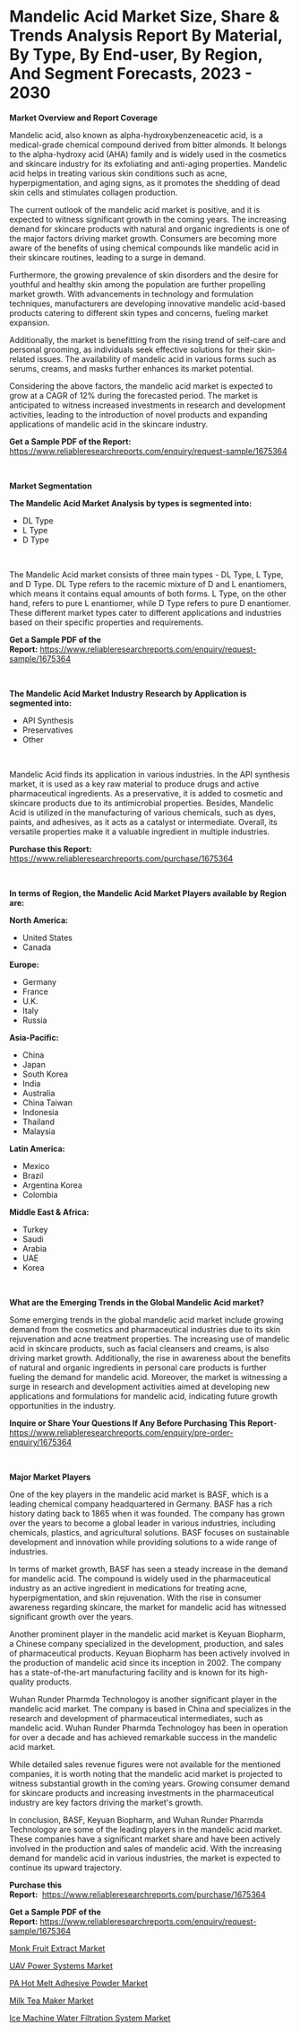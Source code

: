 <p><h1>Mandelic Acid Market Size, Share & Trends Analysis Report By Material, By Type, By End-user, By Region, And Segment Forecasts, 2023 - 2030</h1></p><p><strong>Market Overview and Report Coverage</strong></p>
<p><p>Mandelic acid, also known as alpha-hydroxybenzeneacetic acid, is a medical-grade chemical compound derived from bitter almonds. It belongs to the alpha-hydroxy acid (AHA) family and is widely used in the cosmetics and skincare industry for its exfoliating and anti-aging properties. Mandelic acid helps in treating various skin conditions such as acne, hyperpigmentation, and aging signs, as it promotes the shedding of dead skin cells and stimulates collagen production.</p><p>The current outlook of the mandelic acid market is positive, and it is expected to witness significant growth in the coming years. The increasing demand for skincare products with natural and organic ingredients is one of the major factors driving market growth. Consumers are becoming more aware of the benefits of using chemical compounds like mandelic acid in their skincare routines, leading to a surge in demand.</p><p>Furthermore, the growing prevalence of skin disorders and the desire for youthful and healthy skin among the population are further propelling market growth. With advancements in technology and formulation techniques, manufacturers are developing innovative mandelic acid-based products catering to different skin types and concerns, fueling market expansion.</p><p>Additionally, the market is benefitting from the rising trend of self-care and personal grooming, as individuals seek effective solutions for their skin-related issues. The availability of mandelic acid in various forms such as serums, creams, and masks further enhances its market potential.</p><p>Considering the above factors, the mandelic acid market is expected to grow at a CAGR of 12% during the forecasted period. The market is anticipated to witness increased investments in research and development activities, leading to the introduction of novel products and expanding applications of mandelic acid in the skincare industry.</p></p>
<p><strong>Get a Sample PDF of the Report:</strong> <a href="https://www.reliableresearchreports.com/enquiry/request-sample/1675364">https://www.reliableresearchreports.com/enquiry/request-sample/1675364</a></p>
<p>&nbsp;</p>
<p><strong>Market Segmentation</strong></p>
<p><strong>The Mandelic Acid Market Analysis by types is segmented into:</strong></p>
<p><ul><li>DL Type</li><li>L Type</li><li>D Type</li></ul></p>
<p>&nbsp;</p>
<p><p>The Mandelic Acid market consists of three main types - DL Type, L Type, and D Type. DL Type refers to the racemic mixture of D and L enantiomers, which means it contains equal amounts of both forms. L Type, on the other hand, refers to pure L enantiomer, while D Type refers to pure D enantiomer. These different market types cater to different applications and industries based on their specific properties and requirements.</p></p>
<p><strong>Get a Sample PDF of the Report:</strong>&nbsp;<a href="https://www.reliableresearchreports.com/enquiry/request-sample/1675364">https://www.reliableresearchreports.com/enquiry/request-sample/1675364</a></p>
<p>&nbsp;</p>
<p><strong>The Mandelic Acid Market Industry Research by Application is segmented into:</strong></p>
<p><ul><li>API Synthesis</li><li>Preservatives</li><li>Other</li></ul></p>
<p>&nbsp;</p>
<p><p>Mandelic Acid finds its application in various industries. In the API synthesis market, it is used as a key raw material to produce drugs and active pharmaceutical ingredients. As a preservative, it is added to cosmetic and skincare products due to its antimicrobial properties. Besides, Mandelic Acid is utilized in the manufacturing of various chemicals, such as dyes, paints, and adhesives, as it acts as a catalyst or intermediate. Overall, its versatile properties make it a valuable ingredient in multiple industries.</p></p>
<p><strong>Purchase this Report:</strong>&nbsp; <a href="https://www.reliableresearchreports.com/purchase/1675364">https://www.reliableresearchreports.com/purchase/1675364</a></p>
<p>&nbsp;</p>
<p><strong>In terms of Region, the Mandelic Acid Market Players available by Region are:</strong></p>
<p>
    <p> <strong> North America: </strong>
        <ul>
            <li>United States</li>
            <li>Canada</li>
        </ul>
        </p> 
    <p> <strong> Europe: </strong>
        <ul>
            <li>Germany</li>
            <li>France</li>
            <li>U.K.</li>
            <li>Italy</li>
            <li>Russia</li>
        </ul>
        </p> 
    <p> <strong> Asia-Pacific: </strong>
        <ul>
            <li>China</li>
            <li>Japan</li>
            <li>South Korea</li>
            <li>India</li>
            <li>Australia</li>
            <li>China Taiwan</li>
            <li>Indonesia</li>
            <li>Thailand</li>
            <li>Malaysia</li>
        </ul>
        </p> 
    <p> <strong> Latin America: </strong>
        <ul>
            <li>Mexico</li>
            <li>Brazil</li>
            <li>Argentina Korea</li>
            <li>Colombia</li>
        </ul>
        </p> 
    <p> <strong> Middle East & Africa: </strong>
        <ul>
            <li>Turkey</li>
            <li>Saudi</li>
            <li>Arabia</li>
            <li>UAE</li>
            <li>Korea</li>
        </ul>
    </p>
    </p>
<p>&nbsp;</p>
<p><strong>What are the Emerging Trends in the Global Mandelic Acid market?</strong></p>
<p><p>Some emerging trends in the global mandelic acid market include growing demand from the cosmetics and pharmaceutical industries due to its skin rejuvenation and acne treatment properties. The increasing use of mandelic acid in skincare products, such as facial cleansers and creams, is also driving market growth. Additionally, the rise in awareness about the benefits of natural and organic ingredients in personal care products is further fueling the demand for mandelic acid. Moreover, the market is witnessing a surge in research and development activities aimed at developing new applications and formulations for mandelic acid, indicating future growth opportunities in the industry.</p></p>
<p><strong>Inquire or Share Your Questions If Any Before Purchasing This Report</strong>- <a href="https://www.reliableresearchreports.com/enquiry/pre-order-enquiry/1675364">https://www.reliableresearchreports.com/enquiry/pre-order-enquiry/1675364</a></p>
<p>&nbsp;</p>
<p><strong>Major Market Players</strong></p>
<p><p>One of the key players in the mandelic acid market is BASF, which is a leading chemical company headquartered in Germany. BASF has a rich history dating back to 1865 when it was founded. The company has grown over the years to become a global leader in various industries, including chemicals, plastics, and agricultural solutions. BASF focuses on sustainable development and innovation while providing solutions to a wide range of industries.</p><p>In terms of market growth, BASF has seen a steady increase in the demand for mandelic acid. The compound is widely used in the pharmaceutical industry as an active ingredient in medications for treating acne, hyperpigmentation, and skin rejuvenation. With the rise in consumer awareness regarding skincare, the market for mandelic acid has witnessed significant growth over the years.</p><p>Another prominent player in the mandelic acid market is Keyuan Biopharm, a Chinese company specialized in the development, production, and sales of pharmaceutical products. Keyuan Biopharm has been actively involved in the production of mandelic acid since its inception in 2002. The company has a state-of-the-art manufacturing facility and is known for its high-quality products.</p><p>Wuhan Runder Pharmda Technologoy is another significant player in the mandelic acid market. The company is based in China and specializes in the research and development of pharmaceutical intermediates, such as mandelic acid. Wuhan Runder Pharmda Technologoy has been in operation for over a decade and has achieved remarkable success in the mandelic acid market.</p><p>While detailed sales revenue figures were not available for the mentioned companies, it is worth noting that the mandelic acid market is projected to witness substantial growth in the coming years. Growing consumer demand for skincare products and increasing investments in the pharmaceutical industry are key factors driving the market's growth.</p><p>In conclusion, BASF, Keyuan Biopharm, and Wuhan Runder Pharmda Technologoy are some of the leading players in the mandelic acid market. These companies have a significant market share and have been actively involved in the production and sales of mandelic acid. With the increasing demand for mandelic acid in various industries, the market is expected to continue its upward trajectory.</p></p>
<p><strong>Purchase this Report:</strong>&nbsp;&nbsp;<a href="https://www.reliableresearchreports.com/purchase/1675364">https://www.reliableresearchreports.com/purchase/1675364</a></p>
<p></p>
<p><strong>Get a Sample PDF of the Report:</strong>&nbsp;<a href="https://www.reliableresearchreports.com/enquiry/request-sample/1675364">https://www.reliableresearchreports.com/enquiry/request-sample/1675364</a></p>
<p><p><a href="https://github.com/Chiragrp26/Market-Research-Report-List-1/blob/main/monk-fruit-extract-market.md">Monk Fruit Extract Market</a></p><p><a href="https://medium.com/@mhdhonirp23/uav-power-systems-market-research-report-its-history-and-forecast-2023-to-2030-ecbb37481d90">UAV Power Systems Market</a></p><p><a href="https://github.com/AKSHATREPORTPRIME/Market-Research-Report-List-1/blob/main/pa-hot-melt-adhesive-powder-market.md">PA Hot Melt Adhesive Powder Market</a></p><p><a href="https://medium.com/@reganklocko456458/milk-tea-maker-market-size-reveals-the-best-marketing-channels-in-global-industry-eff3ea0a3462">Milk Tea Maker Market</a></p><p><a href="https://medium.com/@yuvrajsinghrp23/ice-machine-water-filtration-system-market-the-key-to-successful-business-strategy-forecast-till-e7d4c47d76cf">Ice Machine Water Filtration System Market</a></p></p>